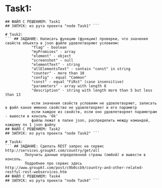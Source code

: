 # Task1:
``` ##ЗАДАНИЕ: Написать функцию (функции), которая читает файл и выводит в консоль строчку, состоящую из четных строк файла.
## ФАЙЛ С РЕШЕНИЕМ: Task1
## ЗАПУСК: из рута проекта "node Task1" ```

# Task2:
``` ## ЗАДАНИЕ: Написать функцию (функции) проверки, что значения свойств объекта в json файле удовлетворяют условиям:
         	"flag" - boolean
         	"myPromises" - array
         	"element" - object
         	"screenshot" - null
         	"elementText" - string
         	"allElementsText" - contain "const" in string
         	"counter" - more than 10
         	"config" - equal "Common"
         	"const" - equal "FiRst" (case insensitive)
         	"parameters" - array with length 8
         	"description" - string with length more than 5 but less than 13

         	если значения свойств условиям не удовлетворяют, записать в файл какое именно свойство не удовлетворяет и его параметр
         	если каждое из свойств, если оно удовлетворяет параметрам - вывести в консоль 'Ok'
         	файлы лежат в папке json, распределить между командой, каждому по 1 json файлу
## ФАЙЛ С РЕШЕНИЕМ: Task2
## ЗАПУСК: из рута проекта "node Task2" ```

# Task4:
``` ## ЗАДАНИЕ: Сделать REST запрос на сервис http://services.groupkt.com/country/get/all
         Получить данные определенной страны (любой) и вывести в консоль.
         Подробнее про сервис здесь http://www.groupkt.com/post/c9b0ccb9/country-and-other-related-restful-rest-webservices.htm
## ФАЙЛ С РЕШЕНИЕМ: Task4
## ЗАПУСК: из рута проекта "node Task4" ```
